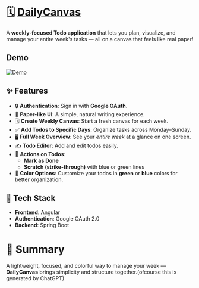 
# 🗓️ [**DailyCanvas**](https://dailycanvas.deepsalunkhee.com/)

 A **weekly-focused Todo application** that lets you plan, visualize, and manage your entire week's tasks — all on a canvas that feels like real paper!

## Demo 

[![Demo](https://img.youtube.com/vi/MawLtozY1a0/0.jpg)](https://www.youtube.com/watch?v=MawLtozY1a0)



## ✨ Features

- 🔒 **Authentication**: Sign in with **Google OAuth**.
- 📝 **Paper-like UI**: A simple, natural writing experience.
- 🗓️ **Create Weekly Canvas**: Start a fresh canvas for each week.
- ✅ **Add Todos to Specific Days**: Organize tasks across Monday–Sunday.
- 🖥️ **Full Week Overview**: See your *entire week* at a glance on one screen.
- ✍️ **Todo Editor**: Add and edit todos easily.
- 🎯 **Actions on Todos**:
  - **Mark as Done**
  - **Scratch (strike-through)** with blue or green lines
- 🎨 **Color Options**: Customize your todos in **green** or **blue** colors for better organization.



## 📂 Tech Stack

- **Frontend**: Angular
- **Authentication**: Google OAuth 2.0
- **Backend**: Spring Boot 


# 🏁 Summary

A lightweight, focused, and colorful way to manage your week — **DailyCanvas** brings simplicity and structure together.(ofcourse this is generated by ChatGPT)

